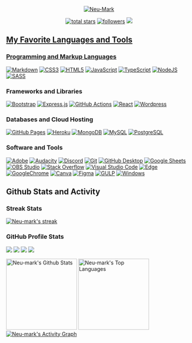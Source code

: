 
<p align="center">
  <a href="https://github.com/Neu-Mark">
    <img src="https://github.com/Neu-mark/Neu-Mark/blob/main/header.gif" alt="Neu-Mark" /></a>
</p>

<!-- Social badges section -->
<!-- Badges with custom icons - https://github.com/Neu-Mark/custom-icon-badges -->
<!-- View counter - https://github.com/Neu-Mark/Simple-View-Counter -->
<p align="center">
  <a href="https://github.com/Neu-Mark?tab=repositories&sort=stargazers">
    <img alt="total stars" title="Total stars on GitHub" src="https://custom-icon-badges.demolab.com/github/stars/Neu-Mark?color=55960c&style=for-the-badge&labelColor=488207&logo=star"/></a>
  <a href="https://github.com/Neu-Mark?tab=followers">
    <img alt="followers" title="Follow me on Github" src="https://custom-icon-badges.demolab.com/github/followers/Neu-Mark?color=236ad3&labelColor=1155ba&style=for-the-badge&logo=person-add&label=Follow&logoColor=white"/></a>
  <a href="https://github.com/Neu-Mark/Simple-View-Counter">
    <img src="https://komarev.com/ghpvc/?username=Neu-mark&color=8b00ff&style=for-the-badge">
</p>


 <h2> My Favorite Languages and Tools</h2>
  <!-- Some badges are from https://github.com/Ileriayo/markdown-badges -->

  <h3> Programming and Markup Languages</h3>
     <p>
      <a href="#"><img alt="Markdown" src="https://img.shields.io/badge/markdown-%23000000.svg?style=flat&logo=markdown&logoColor=white"></a> 
      <a href="#"><img alt="CSS3" src="https://img.shields.io/badge/css3-%231572B6.svg?style=flat&logo=css3&logoColor=white"></a>
      <a href="#"><img alt="HTML5" src="https://img.shields.io/badge/html5-%23E34F26.svg?style=flat&logo=html5&logoColor=white"></a>
      <a href="#"><img alt="JavaScript" src="https://img.shields.io/badge/javascript-%23323330.svg?style=flat&logo=javascript&logoColor=%23F7DF1E"></a>
      <a href="#"><img alt="TypeScript" src="https://img.shields.io/badge/typescript-%23007ACC.svg?style=flat&logo=typescript&logoColor=white"></a>
      <a href="#"><img alt="NodeJS" src="https://img.shields.io/badge/node.js-6DA55F?style=flat&logo=node.js&logoColor=white"></a> 
      <a href="#"><img alt="SASS" src="https://img.shields.io/badge/SASS-hotpink.svg?style=flat&logo=SASS&logoColor=white"></a>
     </p>

  <h3> Frameworks and Libraries</h3>

  <p>
      <a href="#"><img alt="Bootstrap" src="https://img.shields.io/badge/Bootstrap-7952B3.svg?logo=bootstrap&logoColor=white"></a>
      <a href="#"><img alt="Express.js" src="https://img.shields.io/badge/Express.js-404d59.svg?logo=express&logoColor=white"></a>
      <a href="#"><img alt="GitHub Actions" src="https://img.shields.io/badge/GitHub%20Actions-2671E5.svg?logo=github%20actions&logoColor=white"></a>
      <a href="#"><img alt="React" src="https://img.shields.io/badge/React-20232a.svg?logo=react&logoColor=%2361DAFB"></a>
      <a href="#"><img alt="Wordpress" src="https://img.shields.io/badge/Wordpress-21759B?logo=wordpress&logoColor=white"></a>
      
  </p>

  <h3> Databases and Cloud Hosting</h3>

  <p>
      <a href="#"><img alt="GitHub Pages" src="https://img.shields.io/badge/GitHub%20Pages-327FC7.svg?logo=github&logoColor=white"></a>
      <a href="#"><img alt="Heroku" src="https://img.shields.io/badge/Heroku-430098.svg?logo=heroku&logoColor=white"></a>
      <a href="#"><img alt="MongoDB" src ="https://img.shields.io/badge/MongoDB-4ea94b.svg?logo=mongodb&logoColor=white"></a>
      <a href="#"><img alt="MySQL" src="https://img.shields.io/badge/MySQL-00f.svg?logo=mysql&logoColor=white"></a>
      <a href="#"><img alt="PostgreSQL" src ="https://img.shields.io/badge/PostgreSQL-316192.svg?logo=postgresql&logoColor=white"></a>
      
  </p>

  <h3> Software and Tools</h3>

  <p>
      <a href="#"><img alt="Adobe" src="https://img.shields.io/badge/Adobe-FF0000.svg?logo=adobe&logoColor=white"></a> 
      <a href="#"><img alt="Audacity" src="https://img.shields.io/badge/-Audacity-0000CC?logo=audacity&logoColor=white"></a>
      <a href="#"><img alt="Discord" src="https://img.shields.io/badge/-Discord-5865F2.svg?logo=discord&logoColor=white"></a>
      <a href="#"><img alt="Git" src="https://img.shields.io/badge/Git-F05033.svg?logo=git&logoColor=white"></a>
      <a href="#"><img alt="GitHub Desktop" src="https://img.shields.io/badge/GitHub%20Desktop-8034A9.svg?logo=github&logoColor=white"></a>
      <a href="#"><img alt="Google Sheets" src="https://img.shields.io/badge/Sheets-34A853.svg?logo=google%20sheets&logoColor=white"></a> 
      <a href="#"><img alt="OBS Studio" src="https://img.shields.io/badge/-OBS-302E31?logo=obs-studio&logoColor=white"></a>
      <a href="#"><img alt="Stack Overflow" src="https://img.shields.io/badge/-Stack%20Overflow-FE7A16?logo=stack-overflow&logoColor=white"></a>
      <a href="#"><img alt="Visual Studio Code" src="https://img.shields.io/badge/Visual%20Studio%20Code-0078d7.svg?logo=visual-studio-code&logoColor=white"></a>
      <a href="#"><img alt="Edge" src="https://img.shields.io/badge/Edge-4285F4?style=Flat&logo=Microsoft-edge&logoColor=white"></a>
      <a href="#"><img alt="GoogleChrome" src="https://img.shields.io/badge/Google%20Chrome-74aa9c?style=Flat&logo=GoogleChrome&logoColor=white"></a>
      <a href="#"><img alt="Canva" src="https://img.shields.io/badge/Canva-%2300C4CC.svg?style=Flat&logo=Canva&logoColor=white"></a>
      <a href="#"><img alt="Figma" src="https://img.shields.io/badge/figma-%23F24E1E.svg?style=Flat&logo=figma&logoColor=white"></a>
      <a href="#"><img alt="GULP" src="https://img.shields.io/badge/GULP-%23CF4647.svg?style=flat&logo=gulp&logoColor=white"></a>
     <a href="#"><img alt="Windows" src="https://img.shields.io/badge/Windows-0078D6?style=flat&logo=windows&logoColor=white"></a>
  </p>

  <h2>Github Stats and Activity</h2>

  <h3>Streak Stats</h3> 
  <p>
    <a href="https://github.com/Neu-mark/github-readme-streak-stats">
      <img alt="Neu-mark's streak" src="https://streak-stats.demolab.com/?user=Neu-mark&theme=tokyonight&hide_border=true"/>
    </a>
  </p>

   <h3> GitHub Profile Stats</h3>

  <!-- https://github.com/anuraghazra/github-readme-stats -->

  
<img src="https://github-readme-stats.vercel.app/api?username=Neu-mark&show_icons=true&theme=tokyonight">
<img src="https://github-readme-stats.vercel.app/api/top-langs/?username=anuraghazra&hide_progress=true">

<img src="https://bad-apple-github-readme.vercel.app/api?show_bg=1&username=Neu-mark">
<img src="https://github-profile-trophy.vercel.app/?username=Neu-mark">


  <a href="https://github.com/anuraghazra/github-readme-stats"><img alt="Neu-mark's Github Stats" src="https://Neu-mark-github-readme-stats.vercel.app/api/?username=Neu-mark&show_icons=true&include_all_commits=true&count_private=true&theme=react&hide_border=true&bg_color=7B68EE&title_color=00CED1&icon_color=87CEFA" height="192px"/></a>
  <a href="https://github.com/anuraghazra/github-readme-stats"><img alt="Neu-mark's Top Languages" src="https://Neu-mark-github-readme-stats.vercel.app/api/top-langs/?username=Neu-mark&langs_count=8&layout=compact&theme=react&hide_border=true&bg_color=00CED1&title_color=7B68EE&icon_color=87CEFA&hide=Jupyter%20Notebook,Roff" height="192px"/></a>
  <br/>
  <a href="https://github.com/ashutosh00710/github-readme-activity-graph"><img alt="Neu-mark's Activity Graph" src="https://github-readme-activity-graph.vercel.app/graph/?username=Neu-mark&bg_color=000000&color=7B68EE&line=87CEFA&point=FFFFFF&hide_border=true" /></a>





















<!--
**Neu-mark/Neu-Mark** is a ✨ _special_ ✨ repository because its `README.md` (this file) appears on your GitHub profile.

Here are some ideas to get you started:

- 🔭 I’m currently working on ...
- 🌱 I’m currently learning ...
- 👯 I’m looking to collaborate on ...
- 🤔 I’m looking for help with ...
- 💬 Ask me about ...
- 📫 How to reach me: ...
- 😄 Pronouns: ...
- ⚡ Fun fact: ...
-->
